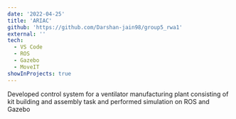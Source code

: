 ```yaml
---
date: '2022-04-25'
title: 'ARIAC'
github: 'https://github.com/Darshan-jain98/group5_rwa1'
external: ''
tech:
  - VS Code
  - ROS
  - Gazebo
  - MoveIT
showInProjects: true
---
```


Developed control system for a ventilator manufacturing plant consisting of kit building and assembly task and performed simulation on ROS and Gazebo
<!-- Developed the logic for flipping a part, movement of the kitting and the gantry robots, detecting and replacing faulty parts.
Implemented hardware-in-the loop simulation and system integration testing using ROS. -->
